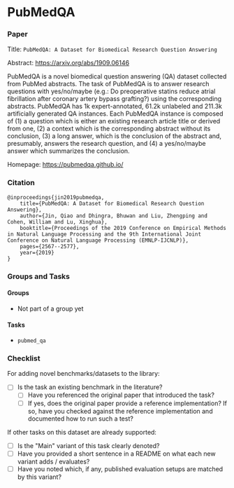 # PubMedQA

### Paper

Title: `PubMedQA: A Dataset for Biomedical Research Question Answering`

Abstract: https://arxiv.org/abs/1909.06146

PubMedQA is a novel biomedical question answering (QA) dataset collected from
PubMed abstracts. The task of PubMedQA is to answer research questions with
yes/no/maybe (e.g.: Do preoperative statins reduce atrial fibrillation after
coronary artery bypass grafting?) using the corresponding abstracts. PubMedQA
has 1k expert-annotated, 61.2k unlabeled and 211.3k artificially generated QA
instances. Each PubMedQA instance is composed of (1) a question which is either
an existing research article title or derived from one, (2) a context which is
the corresponding abstract without its conclusion, (3) a long answer, which is
the conclusion of the abstract and, presumably, answers the research question,
and (4) a yes/no/maybe answer which summarizes the conclusion.

Homepage: https://pubmedqa.github.io/

### Citation

```
@inproceedings{jin2019pubmedqa,
    title={PubMedQA: A Dataset for Biomedical Research Question Answering},
    author={Jin, Qiao and Dhingra, Bhuwan and Liu, Zhengping and Cohen, William and Lu, Xinghua},
    booktitle={Proceedings of the 2019 Conference on Empirical Methods in Natural Language Processing and the 9th International Joint Conference on Natural Language Processing (EMNLP-IJCNLP)},
    pages={2567--2577},
    year={2019}
}
```

### Groups and Tasks

#### Groups

* Not part of a group yet

#### Tasks

* `pubmed_qa`

### Checklist

For adding novel benchmarks/datasets to the library:

* [ ] Is the task an existing benchmark in the literature?
    * [ ] Have you referenced the original paper that introduced the task?
    * [ ] If yes, does the original paper provide a reference implementation? If so, have you checked against the reference implementation and documented how to run such a test?

If other tasks on this dataset are already supported:

* [ ] Is the "Main" variant of this task clearly denoted?
* [ ] Have you provided a short sentence in a README on what each new variant adds / evaluates?
* [ ] Have you noted which, if any, published evaluation setups are matched by this variant?

